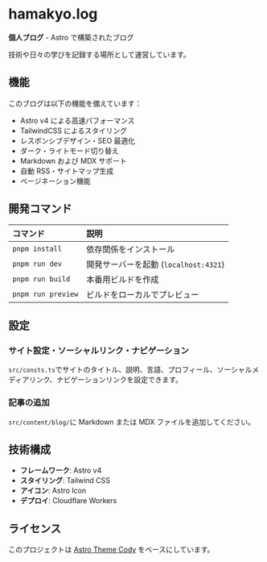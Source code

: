# hamakyo.log

**個人ブログ** - Astro で構築されたブログ

技術や日々の学びを記録する場所として運営しています。

## 機能

このブログは以下の機能を備えています：

- Astro v4 による高速パフォーマンス
- TailwindCSS によるスタイリング
- レスポンシブデザイン・SEO 最適化
- ダーク・ライトモード切り替え
- Markdown および MDX サポート
- 自動 RSS・サイトマップ生成
- ページネーション機能

## 開発コマンド

| コマンド           | 説明                                  |
| :----------------- | :------------------------------------ |
| `pnpm install`     | 依存関係をインストール                |
| `pnpm run dev`     | 開発サーバーを起動 (`localhost:4321`) |
| `pnpm run build`   | 本番用ビルドを作成                    |
| `pnpm run preview` | ビルドをローカルでプレビュー          |

## 設定

### サイト設定・ソーシャルリンク・ナビゲーション

`src/consts.ts`でサイトのタイトル、説明、言語、プロフィール、ソーシャルメディアリンク、ナビゲーションリンクを設定できます。

### 記事の追加

`src/content/blog/`に Markdown または MDX ファイルを追加してください。

## 技術構成

- **フレームワーク**: Astro v4
- **スタイリング**: Tailwind CSS
- **アイコン**: Astro Icon
- **デプロイ**: Cloudflare Workers

## ライセンス

このプロジェクトは [Astro Theme Cody](https://github.com/kirontoo/astro-theme-cody) をベースにしています。
